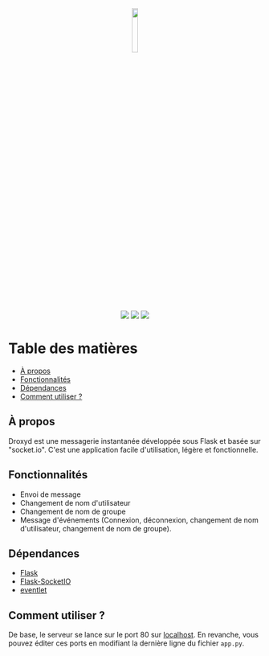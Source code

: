 <div align="center">
  <img src="https://i.ibb.co/x7kSxxS/LOGODROXYD.png" width="15%">
  <br/>
  <br/>
</div>
<div align="center">
  <a href="https://forthebadge.com"><img src="https://forthebadge.com/images/badges/made-with-python.svg"></a>
  <a href="https://forthebadge.com"><img src="https://forthebadge.com/images/badges/made-with-javascript.svg"></a>
  <a href="https://forthebadge.com"><img src="https://forthebadge.com/images/badges/built-with-love.svg"></a>
</div>


# Table des matières

- [À propos](#à-propos)
- [Fonctionnalités](#fonctionnalités)
- [Dépendances](#dépendances)
- [Comment utiliser ?](#comment-utiliser-)

## À propos

Droxyd est une messagerie instantanée développée sous Flask et basée sur "socket.io". C'est une application facile d'utilisation, légère et fonctionnelle.

## Fonctionnalités

- Envoi de message
- Changement de nom d'utilisateur
- Changement de nom de groupe
- Message d'événements (Connexion, déconnexion, changement de nom d'utilisateur, changement de nom de groupe).

## Dépendances

- [Flask](https://pypi.org/project/Flask/)
- [Flask-SocketIO](https://pypi.org/project/Flask-SocketIO/)
- [eventlet](https://pypi.org/project/eventlet/)

## Comment utiliser ?

De base, le serveur se lance sur le port 80 sur [localhost](http://localhost). En revanche, vous pouvez éditer ces ports en modifiant la dernière ligne du fichier `app.py`.

